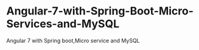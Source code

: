 # Angular-7-with-Spring-Boot-Micro-Services-and-MySQL
Angular 7 with Spring boot,Micro service and MySQL

